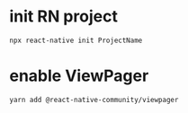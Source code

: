 # init RN project
`npx react-native init ProjectName`
# enable ViewPager
`yarn add @react-native-community/viewpager`